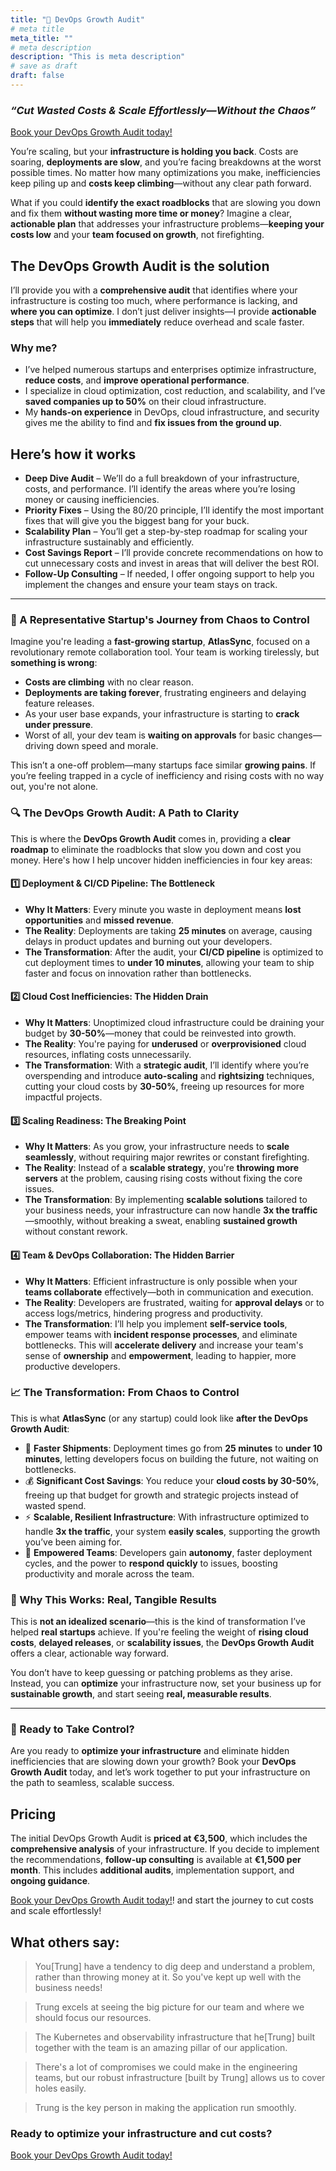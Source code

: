 ```yaml
---
title: "🚀 DevOps Growth Audit"
# meta title
meta_title: ""
# meta description
description: "This is meta description"
# save as draft
draft: false
---
```


### *“Cut Wasted Costs & Scale Effortlessly—Without the Chaos”*

<!--
#### Price: €3,500 for the initial audit, with €1,500 for follow-up consulting (if needed)
<img src="https://illustrations.popsy.co/emerald/app-launch.svg" alt="drawing" style="width:200px;align:center"/>
-->


[Book your DevOps Growth Audit today!](https://cal.com/trungfromberlin/15min)

You’re scaling, but your **infrastructure is holding you back**. Costs are soaring, **deployments are slow**, and you’re facing breakdowns at the worst possible times. No matter how many optimizations you make, inefficiencies keep piling up and **costs keep climbing**—without any clear path forward.

What if you could **identify the exact roadblocks** that are slowing you down and fix them **without wasting more time or money**? Imagine a clear, **actionable plan** that addresses your infrastructure problems—**keeping your costs low** and your **team focused on growth**, not firefighting.

## The DevOps Growth Audit is the solution
I’ll provide you with a **comprehensive audit** that identifies where your infrastructure is costing too much, where performance is lacking, and **where you can optimize**. I don’t just deliver insights—I provide **actionable steps** that will help you **immediately** reduce overhead and scale faster.

### Why me?
* I’ve helped numerous startups and enterprises optimize infrastructure, **reduce costs**, and **improve operational performance**.
* I specialize in cloud optimization, cost reduction, and scalability, and I’ve **saved companies up to 50%** on their cloud infrastructure.
* My **hands-on experience** in DevOps, cloud infrastructure, and security gives me the ability to find and **fix issues from the ground up**.

## Here’s how it works
* **Deep Dive Audit** – We’ll do a full breakdown of your infrastructure, costs, and performance. I’ll identify the areas where you’re losing money or causing inefficiencies.
* **Priority Fixes** – Using the 80/20 principle, I’ll identify the most important fixes that will give you the biggest bang for your buck.
* **Scalability Plan** – You’ll get a step-by-step roadmap for scaling your infrastructure sustainably and efficiently.
* **Cost Savings Report** – I’ll provide concrete recommendations on how to cut unnecessary costs and invest in areas that will deliver the best ROI.
* **Follow-Up Consulting** – If needed, I offer ongoing support to help you implement the changes and ensure your team stays on track.

---

### **🚀 A Representative Startup's Journey from Chaos to Control**

Imagine you're leading a **fast-growing startup**, **AtlasSync**, focused on a revolutionary remote collaboration tool. Your team is working tirelessly, but **something is wrong**:

- **Costs are climbing** with no clear reason.
- **Deployments are taking forever**, frustrating engineers and delaying feature releases.
- As your user base expands, your infrastructure is starting to **crack under pressure**.
- Worst of all, your dev team is **waiting on approvals** for basic changes—driving down speed and morale.

This isn’t a one-off problem—many startups face similar **growing pains**. If you’re feeling trapped in a cycle of inefficiency and rising costs with no way out, you're not alone.



### **🔍 The DevOps Growth Audit: A Path to Clarity**

This is where the **DevOps Growth Audit** comes in, providing a **clear roadmap** to eliminate the roadblocks that slow you down and cost you money. Here's how I help uncover hidden inefficiencies in four key areas:


#### 1️⃣ **Deployment & CI/CD Pipeline: The Bottleneck**
   - **Why It Matters**: Every minute you waste in deployment means **lost opportunities** and **missed revenue**.
   - **The Reality**: Deployments are taking **25 minutes** on average, causing delays in product updates and burning out your developers.
   - **The Transformation**: After the audit, your **CI/CD pipeline** is optimized to cut deployment times to **under 10 minutes**, allowing your team to ship faster and focus on innovation rather than bottlenecks.


#### 2️⃣ **Cloud Cost Inefficiencies: The Hidden Drain**
   - **Why It Matters**: Unoptimized cloud infrastructure could be draining your budget by **30-50%**—money that could be reinvested into growth.
   - **The Reality**: You're paying for **underused** or **overprovisioned** cloud resources, inflating costs unnecessarily.
   - **The Transformation**: With a **strategic audit**, I’ll identify where you’re overspending and introduce **auto-scaling** and **rightsizing** techniques, cutting your cloud costs by **30-50%**, freeing up resources for more impactful projects.


#### 3️⃣ **Scaling Readiness: The Breaking Point**
   - **Why It Matters**: As you grow, your infrastructure needs to **scale seamlessly**, without requiring major rewrites or constant firefighting.
   - **The Reality**: Instead of a **scalable strategy**, you're **throwing more servers** at the problem, causing rising costs without fixing the core issues.
   - **The Transformation**: By implementing **scalable solutions** tailored to your business needs, your infrastructure can now handle **3x the traffic**—smoothly, without breaking a sweat, enabling **sustained growth** without constant rework.


#### 4️⃣ **Team & DevOps Collaboration: The Hidden Barrier**
   - **Why It Matters**: Efficient infrastructure is only possible when your **teams collaborate** effectively—both in communication and execution.
   - **The Reality**: Developers are frustrated, waiting for **approval delays** or to access logs/metrics, hindering progress and productivity.
   - **The Transformation**: I’ll help you implement **self-service tools**, empower teams with **incident response processes**, and eliminate bottlenecks. This will **accelerate delivery** and increase your team's sense of **ownership** and **empowerment**, leading to happier, more productive developers.


### **📈 The Transformation: From Chaos to Control**

This is what **AtlasSync** (or any startup) could look like **after the DevOps Growth Audit**:

- 🚀 **Faster Shipments**: Deployment times go from **25 minutes** to **under 10 minutes**, letting developers focus on building the future, not waiting on bottlenecks.
- 💰 **Significant Cost Savings**: You reduce your **cloud costs by 30-50%**, freeing up that budget for growth and strategic projects instead of wasted spend.
- ⚡ **Scalable, Resilient Infrastructure**: With infrastructure optimized to handle **3x the traffic**, your system **easily scales**, supporting the growth you’ve been aiming for.
- 🤝 **Empowered Teams**: Developers gain **autonomy**, faster deployment cycles, and the power to **respond quickly** to issues, boosting productivity and morale across the team.


### **🔑 Why This Works: Real, Tangible Results**

This is **not an idealized scenario**—this is the kind of transformation I’ve helped **real startups** achieve. If you're feeling the weight of **rising cloud costs**, **delayed releases**, or **scalability issues**, the **DevOps Growth Audit** offers a clear, actionable way forward.

You don’t have to keep guessing or patching problems as they arise. Instead, you can **optimize** your infrastructure now, set your business up for **sustainable growth**, and start seeing **real, measurable results**.

---

### **💬 Ready to Take Control?**

Are you ready to **optimize your infrastructure** and eliminate hidden inefficiencies that are slowing down your growth? Book your **DevOps Growth Audit** today, and let’s work together to put your infrastructure on the path to seamless, scalable success.

## Pricing
The initial DevOps Growth Audit is **priced at €3,500**, which includes the **comprehensive analysis** of your infrastructure. If you decide to implement the recommendations, **follow-up consulting** is available at **€1,500 per month**. This includes **additional audits**, implementation support, and **ongoing guidance**.

[Book your DevOps Growth Audit today!](https://cal.com/trungfromberlin/15min)! and start the journey to cut costs and scale effortlessly!

## What others say:

> You[Trung] have a tendency to dig deep and understand a problem, rather than throwing money at it. So you've kept up well with the business needs!

> Trung excels at seeing the big picture for our team and where we should focus our resources.

> The Kubernetes and observability infrastructure that he[Trung] built together with the team is an amazing pillar of our application.

> There's a lot of compromises we could make in the engineering teams, but our robust infrastructure [built by Trung] allows us to cover holes easily.

> Trung is the key person in making the application run smoothly.

### Ready to optimize your infrastructure and cut costs?

[Book your DevOps Growth Audit today!](https://cal.com/trungfromberlin/15min)


